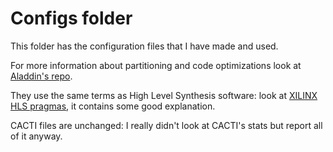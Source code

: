 # Configs folder

This folder has the configuration files that I have made and used.

For more information about partitioning and code optimizations look at [Aladdin's repo](https://github.com/harvard-acc/ALADDIN).  

They use the same terms as High Level Synthesis software: look at [XILINX HLS pragmas](https://www.xilinx.com/htmldocs/xilinx2017_4/sdaccel_doc/okr1504034364623.html), it contains some good explanation.

CACTI files are unchanged: I really didn't look at CACTI's stats but report all of it anyway.
